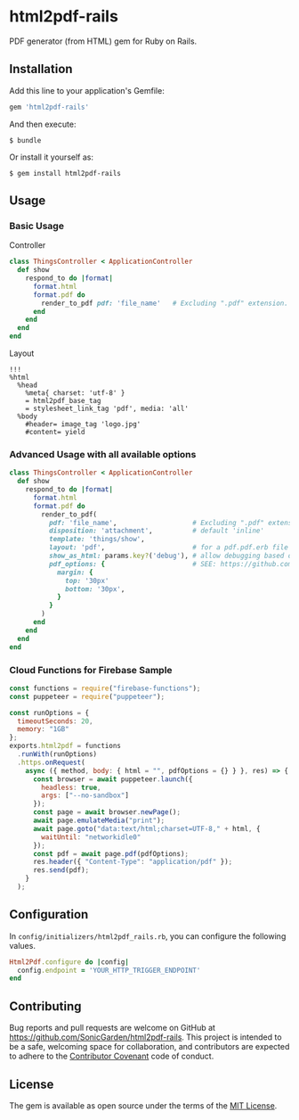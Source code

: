 # html2pdf-rails

PDF generator (from HTML) gem for Ruby on Rails.

## Installation

Add this line to your application's Gemfile:

```ruby
gem 'html2pdf-rails'
```

And then execute:

    $ bundle

Or install it yourself as:

    $ gem install html2pdf-rails

## Usage

### Basic Usage

Controller

```ruby
class ThingsController < ApplicationController
  def show
    respond_to do |format|
      format.html
      format.pdf do
        render_to_pdf pdf: 'file_name'   # Excluding ".pdf" extension.
      end
    end
  end
end
```

Layout

```haml
!!!
%html
  %head
    %meta{ charset: 'utf-8' }
    = html2pdf_base_tag
    = stylesheet_link_tag 'pdf', media: 'all'
  %body
    #header= image_tag 'logo.jpg'
    #content= yield
```

### Advanced Usage with all available options

```ruby
class ThingsController < ApplicationController
  def show
    respond_to do |format|
      format.html
      format.pdf do
        render_to_pdf(
          pdf: 'file_name',                   # Excluding ".pdf" extension.
          disposition: 'attachment',          # default 'inline'
          template: 'things/show',
          layout: 'pdf',                      # for a pdf.pdf.erb file
          show_as_html: params.key?('debug'), # allow debugging based on url param
          pdf_options: {                      # SEE: https://github.com/GoogleChrome/puppeteer/blob/master/docs/api.md#pagepdfoptions
            margin: {
              top: '30px'
              bottom: '30px',
            }
          }
        )
      end
    end
  end
end
```

### Cloud Functions for Firebase Sample

```javascript
const functions = require("firebase-functions");
const puppeteer = require("puppeteer");

const runOptions = {
  timeoutSeconds: 20,
  memory: "1GB"
};
exports.html2pdf = functions
  .runWith(runOptions)
  .https.onRequest(
    async ({ method, body: { html = "", pdfOptions = {} } }, res) => {
      const browser = await puppeteer.launch({
        headless: true,
        args: ["--no-sandbox"]
      });
      const page = await browser.newPage();
      await page.emulateMedia("print");
      await page.goto("data:text/html;charset=UTF-8," + html, {
        waitUntil: "networkidle0"
      });
      const pdf = await page.pdf(pdfOptions);
      res.header({ "Content-Type": "application/pdf" });
      res.send(pdf);
    }
  );
```

## Configuration

In `config/initializers/html2pdf_rails.rb`, you can configure the following values.

```ruby
Html2Pdf.configure do |config|
  config.endpoint = 'YOUR_HTTP_TRIGGER_ENDPOINT'
end
```

## Contributing

Bug reports and pull requests are welcome on GitHub at https://github.com/SonicGarden/html2pdf-rails. This project is intended to be a safe, welcoming space for collaboration, and contributors are expected to adhere to the [Contributor Covenant](http://contributor-covenant.org) code of conduct.

## License

The gem is available as open source under the terms of the [MIT License](https://opensource.org/licenses/MIT).
